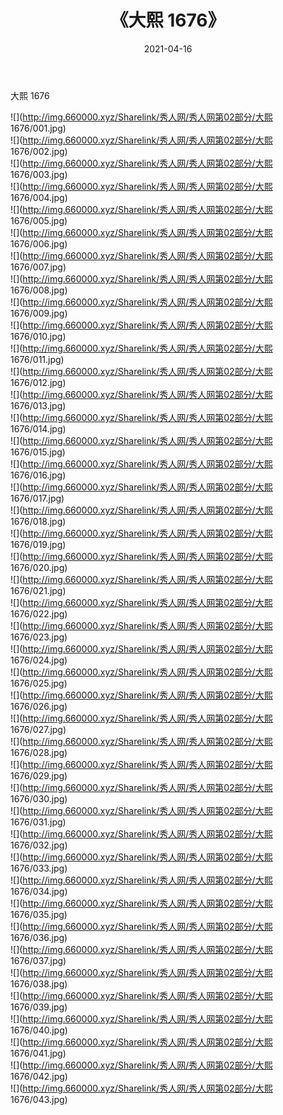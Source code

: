 ﻿---
layout: post
title:  《大熙 1676》
date:   2021-04-16
img: http://img.660000.xyz/Sharelink/秀人网/秀人网第02部分/大熙 1676/000.jpg
categories: [美女, 清纯, 唯美]
---

大熙 1676

  ![](http://img.660000.xyz/Sharelink/秀人网/秀人网第02部分/大熙 1676/001.jpg) <br> ![](http://img.660000.xyz/Sharelink/秀人网/秀人网第02部分/大熙 1676/002.jpg) <br> ![](http://img.660000.xyz/Sharelink/秀人网/秀人网第02部分/大熙 1676/003.jpg) <br> ![](http://img.660000.xyz/Sharelink/秀人网/秀人网第02部分/大熙 1676/004.jpg) <br> ![](http://img.660000.xyz/Sharelink/秀人网/秀人网第02部分/大熙 1676/005.jpg) <br> ![](http://img.660000.xyz/Sharelink/秀人网/秀人网第02部分/大熙 1676/006.jpg) <br> ![](http://img.660000.xyz/Sharelink/秀人网/秀人网第02部分/大熙 1676/007.jpg) <br> ![](http://img.660000.xyz/Sharelink/秀人网/秀人网第02部分/大熙 1676/008.jpg) <br> ![](http://img.660000.xyz/Sharelink/秀人网/秀人网第02部分/大熙 1676/009.jpg) <br> ![](http://img.660000.xyz/Sharelink/秀人网/秀人网第02部分/大熙 1676/010.jpg) <br> ![](http://img.660000.xyz/Sharelink/秀人网/秀人网第02部分/大熙 1676/011.jpg) <br> ![](http://img.660000.xyz/Sharelink/秀人网/秀人网第02部分/大熙 1676/012.jpg) <br> ![](http://img.660000.xyz/Sharelink/秀人网/秀人网第02部分/大熙 1676/013.jpg) <br> ![](http://img.660000.xyz/Sharelink/秀人网/秀人网第02部分/大熙 1676/014.jpg) <br> ![](http://img.660000.xyz/Sharelink/秀人网/秀人网第02部分/大熙 1676/015.jpg) <br> ![](http://img.660000.xyz/Sharelink/秀人网/秀人网第02部分/大熙 1676/016.jpg) <br> ![](http://img.660000.xyz/Sharelink/秀人网/秀人网第02部分/大熙 1676/017.jpg) <br> ![](http://img.660000.xyz/Sharelink/秀人网/秀人网第02部分/大熙 1676/018.jpg) <br> ![](http://img.660000.xyz/Sharelink/秀人网/秀人网第02部分/大熙 1676/019.jpg) <br> ![](http://img.660000.xyz/Sharelink/秀人网/秀人网第02部分/大熙 1676/020.jpg) <br> ![](http://img.660000.xyz/Sharelink/秀人网/秀人网第02部分/大熙 1676/021.jpg) <br> ![](http://img.660000.xyz/Sharelink/秀人网/秀人网第02部分/大熙 1676/022.jpg) <br> ![](http://img.660000.xyz/Sharelink/秀人网/秀人网第02部分/大熙 1676/023.jpg) <br> ![](http://img.660000.xyz/Sharelink/秀人网/秀人网第02部分/大熙 1676/024.jpg) <br> ![](http://img.660000.xyz/Sharelink/秀人网/秀人网第02部分/大熙 1676/025.jpg) <br> ![](http://img.660000.xyz/Sharelink/秀人网/秀人网第02部分/大熙 1676/026.jpg) <br> ![](http://img.660000.xyz/Sharelink/秀人网/秀人网第02部分/大熙 1676/027.jpg) <br> ![](http://img.660000.xyz/Sharelink/秀人网/秀人网第02部分/大熙 1676/028.jpg) <br> ![](http://img.660000.xyz/Sharelink/秀人网/秀人网第02部分/大熙 1676/029.jpg) <br> ![](http://img.660000.xyz/Sharelink/秀人网/秀人网第02部分/大熙 1676/030.jpg) <br> ![](http://img.660000.xyz/Sharelink/秀人网/秀人网第02部分/大熙 1676/031.jpg) <br> ![](http://img.660000.xyz/Sharelink/秀人网/秀人网第02部分/大熙 1676/032.jpg) <br> ![](http://img.660000.xyz/Sharelink/秀人网/秀人网第02部分/大熙 1676/033.jpg) <br> ![](http://img.660000.xyz/Sharelink/秀人网/秀人网第02部分/大熙 1676/034.jpg) <br> ![](http://img.660000.xyz/Sharelink/秀人网/秀人网第02部分/大熙 1676/035.jpg) <br> ![](http://img.660000.xyz/Sharelink/秀人网/秀人网第02部分/大熙 1676/036.jpg) <br> ![](http://img.660000.xyz/Sharelink/秀人网/秀人网第02部分/大熙 1676/037.jpg) <br> ![](http://img.660000.xyz/Sharelink/秀人网/秀人网第02部分/大熙 1676/038.jpg) <br> ![](http://img.660000.xyz/Sharelink/秀人网/秀人网第02部分/大熙 1676/039.jpg) <br> ![](http://img.660000.xyz/Sharelink/秀人网/秀人网第02部分/大熙 1676/040.jpg) <br> ![](http://img.660000.xyz/Sharelink/秀人网/秀人网第02部分/大熙 1676/041.jpg) <br> ![](http://img.660000.xyz/Sharelink/秀人网/秀人网第02部分/大熙 1676/042.jpg) <br> ![](http://img.660000.xyz/Sharelink/秀人网/秀人网第02部分/大熙 1676/043.jpg) <br>